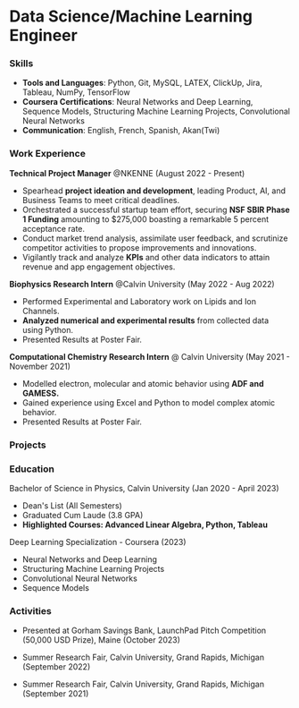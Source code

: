 # Data Science/Machine Learning Engineer

### Skills
- **Tools and Languages**: Python, Git, MySQL, LATEX, ClickUp, Jira, Tableau, NumPy, TensorFlow
- **Coursera Certifications**: Neural Networks and Deep Learning, Sequence Models, Structuring Machine Learning Projects, Convolutional Neural Networks
- **Communication**: English, French, Spanish, Akan(Twi)

### Work Experience
**Technical Project Manager** @NKENNE (August 2022 - Present)
- Spearhead **project ideation and development**, leading Product, AI, and Business Teams to meet critical deadlines.
-  Orchestrated a successful startup team effort, securing **NSF SBIR Phase 1 Funding** amounting to $275,000 boasting a remarkable 5 percent acceptance rate.
-  Conduct market trend analysis, assimilate user feedback, and scrutinize competitor activities to propose improvements and innovations.
-  Vigilantly track and analyze **KPIs** and other data indicators to attain revenue and app engagement objectives.

**Biophysics Research Intern** @Calvin University (May 2022 - Aug 2022)
- Performed Experimental and Laboratory work on Lipids and Ion Channels.
- **Analyzed numerical and experimental results** from collected data using Python.
- Presented Results at Poster Fair.

**Computational Chemistry Research Intern** @ Calvin University (May 2021 - November 2021)
- Modelled electron, molecular and atomic behavior using **ADF and GAMESS.**
- Gained experience using Excel and Python to model complex atomic behavior.
- Presented Results at Poster Fair.

### Projects 

### Education 
Bachelor of Science in Physics, Calvin University (Jan 2020 - April 2023)
- Dean's List (All Semesters)
- Graduated Cum Laude (3.8 GPA)
- **Highlighted Courses: Advanced Linear Algebra, Python, Tableau**

Deep Learning Specialization - Coursera (2023)
- Neural Networks and Deep Learning
- Structuring Machine Learning Projects
- Convolutional Neural Networks
- Sequence Models

### Activities 
- Presented at Gorham Savings Bank, LaunchPad Pitch Competition (50,000 USD Prize), Maine (October 2023)

- Summer Research Fair, Calvin University, Grand Rapids, Michigan (September 2022)

- Summer Research Fair, Calvin University, Grand Rapids, Michigan (September 2021)

